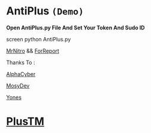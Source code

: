 # AntiPlus `(Demo)`

**Open AntiPlus.py File And Set Your Token And Sudo ID**

screen python AntiPlus.py

[MrNitro](https://t.me/NitroPlus) && [ForReport](https://t.me/PVSefareshatBoT)

Thanks To :

[AlphaCyber](https://t.me/AlphaCyber)

[MosyDev](https://t.me/MosyDev)

[Yones](https://t.me/AnonyDev)

# [PlusTM](https://telegram.me/PlusTM)

